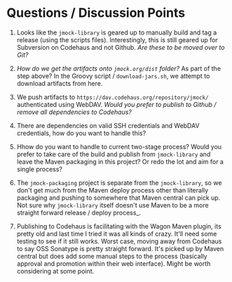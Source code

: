 # Questions / Discussion Points

1. Looks like the `jmock-library` is geared up to manually build and tag a release (using the scripts files). Interestingly, this is still geared up for Subversion on Codehaus and not Github. _Are these to be moved over to Git?_

1. _How do we get the artifacts onto `jmock.org/dist` folder?_ As part of the step above? In the Groovy script / `download-jars.sh`, we attempt to download artifacts from here.

1. We push artifacts to `https://dav.codehaus.org/repository/jmock/` authenticated using WebDAV. _Would you prefer to publish to Github / remove all dependencies to Codehaus?_

1. There are dependencies on valid SSH credentials and WebDAV credentials, how do you want to handle this?

1. Hhow do you want to handle to current two-stage process? Would you prefer to take care of the build and publish from `jmock-library` and leave the Maven packaging in this project? Or redo the lot and aim for a single process?

1. The `jmock-packaging` project is separate from the `jmock-library`, so we don't get much from the Maven deploy process other than literally packaging and pushing to somewhere that Maven central can pick up. Not sure why `jmock-library` itself doesn't use Maven to be a more straight forward release / deploy process_.

1. Publishing to Codehaus is facilitating with the Wagon Maven plugin, its pretty old and last time I tried it was all kinds of crazy. It'll need some testing to see if it still works. Worst case, moving away from Codehaus to say OSS Sonatype is pretty straight forward. It's picked up by Maven central but does add some manual steps to the process (basically approval and promotion within their web interface). Might be worth considering at some point.